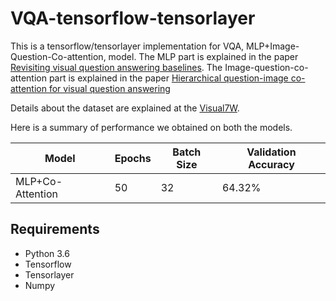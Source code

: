 # VQA-tensorflow-tensorlayer

This is a tensorflow/tensorlayer implementation for VQA, MLP+Image-Question-Co-attention, model.
The MLP part is explained in the paper [Revisiting visual question answering baselines](https://arxiv.org/pdf/1606.08390.pdf).
The Image-question-co-attention part is explained in the paper [Hierarchical question-image co-attention for visual question answering](https://arxiv.org/pdf/1606.00061v1.pdf)

Details about the dataset are explained at the [Visual7W](web.stanford.edu/~yukez/visual7w/). 

Here is a summary of performance we obtained on both the models.

| Model            | Epochs | Batch Size | Validation Accuracy |
|------------------|--------|------------|---------------------|
| MLP+Co-Attention | 50     | 32         | 64.32%              |

## Requirements

* Python 3.6
* Tensorflow
* Tensorlayer
* Numpy
